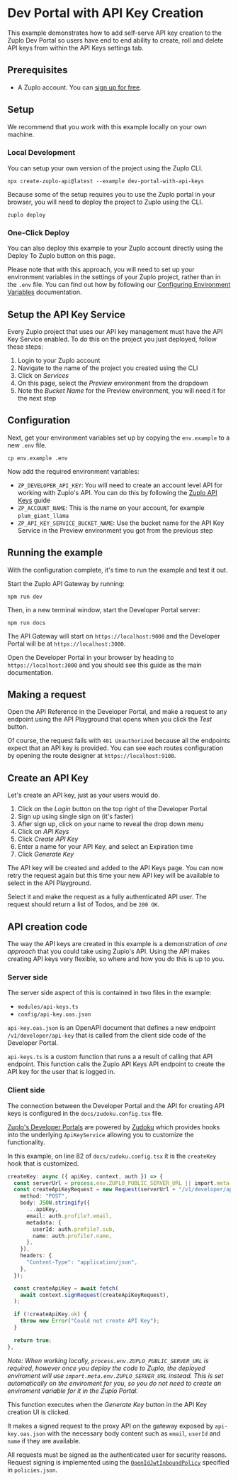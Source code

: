 # Dev Portal with API Key Creation

This example demonstrates how to add self-serve API key creation to the Zuplo Dev Portal so users have end to end ability to create, roll and delete API keys from within the API Keys settings tab.

## Prerequisites

- A Zuplo account. You can [sign up for free](https://portal.zuplo.com/sign-up).

## Setup

We recommend that you work with this example locally on your own machine.

### Local Development

You can setup your own version of the project using the Zuplo CLI.

```
npx create-zuplo-api@latest --example dev-portal-with-api-keys
```
Because some of the setup requires you to use the Zuplo portal in your browser, you will need to deploy the project to Zuplo using the CLI.

```
zuplo deploy
```

### One-Click Deploy
You can also deploy this example to your Zuplo account directly using the Deploy To Zuplo button on this page.

Please note that with this approach, you will need to set up your environment variables in the settings of your Zuplo project, rather than in the `.env` file. You can find out how by following our [Configuring Environment Variables](https://zuplo.com/docs/articles/environment-variables) documentation.

## Setup the API Key Service
Every Zuplo project that uses our API key management must have the API Key Service enabled. To do this on the project you just deployed, follow these steps:

1. Login to your Zuplo account
2. Navigate to the name of the project you created using the CLI
3. Click on _Services_
4. On this page, select the _Preview_ environment from the dropdown
5. Note the _Bucket Name_ for the Preview environment, you will need it for the next step

## Configuration
Next, get your environment variables set up by copying the `env.example` to a new `.env` file.

```
cp env.example .env
```

Now add the required environment variables:

- `ZP_DEVELOPER_API_KEY`: You will need to create an account level API for working with Zuplo's API. You can do this by following the [Zuplo API Keys](https://zuplo.com/docs/articles/accounts/zuplo-api-keys) guide
- `ZP_ACCOUNT_NAME`: This is the name on your account, for example `plum_giant_llama`
- `ZP_API_KEY_SERVICE_BUCKET_NAME`: Use the bucket name for the API Key Service in the Preview environment you got from the previous step

## Running the example
With the configuration complete, it's time to run the example and test it out.

Start the Zuplo API Gateway by running:

```
npm run dev
```

Then, in a new terminal window, start the Developer Portal server:

```
npm run docs
```

The API Gateway will start on `https://localhost:9000` and the Developer Portal will be at `https://localhost:3000`.

Open the Developer Portal in your browser by heading to `https://localhost:3000` and you should see this guide as the main documentation.

## Making a request

Open the API Reference in the Developer Portal, and make a request to any endpoint using the API Playground that opens when you click the _Test_ button.

Of course, the request fails with `401 Unauthorized` because all the endpoints expect that an API key is provided. You can see each routes configuration by opening the route designer at `https://localhost:9100`.

## Create an API Key
Let's create an API key, just as your users would do.

1. Click on the _Login_ button on the top right of the Developer Portal
2. Sign up using single sign on (it's faster)
3. After sign up, click on your name to reveal the drop down menu
4. Click on _API Keys_
5. Click _Create API Key_
6. Enter a name for your API Key, and select an Expiration time
7. Click _Generate Key_

The API key will be created and added to the API Keys page. You can now retry the request again but this time your new API key will be available to select in the API Playground.

Select it and make the request as a fully authenticated API user. The request should return a list of Todos, and be `200 OK`.

## API creation code
The way the API keys are created in this example is a demonstration of _one approach_ that you could take using Zuplo's API. Using the API makes creating API keys very flexible, so where and how you do this is up to you.

### Server side
The server side aspect of this is contained in two files in the example:

- `modules/api-keys.ts`
- `config/api-key.oas.json`

`api-key.oas.json` is an OpenAPI document that defines a new endpoint `/v1/developer/api-key` that is called from the client side code of the Developer Portal.

`api-keys.ts` is a custom function that runs a a result of calling that API endpoint. This function calls the Zuplo API Keys API endpoint to create the API key for the user that is logged in.

### Client side
The connection between the Developer Portal and the API for creating API keys is configured in the `docs/zudoku.config.tsx` file.

[Zuplo's Developer Portals](https://zuplo.com/docs/dev-portal/zudoku/guides/managing-api-keys-and-identities) are powered by [Zudoku](https://zudoku.dev) which provides hooks into the underlying `ApiKeyService` allowing you to customize the functionality.

In this example, on line 82 of `docs/zudoku.config.tsx` it is the `createKey` hook that is customized.

```typescript
createKey: async ({ apiKey, context, auth }) => {
  const serverUrl = process.env.ZUPLO_PUBLIC_SERVER_URL || import.meta.env.ZUPLO_SERVER_URL;
  const createApiKeyRequest = new Request(serverUrl + "/v1/developer/api-key", {
    method: "POST",
    body: JSON.stringify({
      ...apiKey,
      email: auth.profile?.email,
      metadata: {
        userId: auth.profile?.sub,
        name: auth.profile?.name,
      },
    }),
    headers: {
      "Content-Type": "application/json",
    },
  });

  const createApiKey = await fetch(
    await context.signRequest(createApiKeyRequest),
  );

  if (!createApiKey.ok) {
    throw new Error("Could not create API Key");
  } 

  return true;
},
```

_Note: When working locally, `process.env.ZUPLO_PUBLIC_SERVER_URL` is required, however once you deploy the code to Zuplo, the deployed enviroment will use `import.meta.env.ZUPLO_SERVER_URL` instead. This is set automatically on the enviroment for you, so you do not need to create an enviroment variable for it in the Zuplo Portal._

This function executes when the _Generate Key_ button in the API Key creation UI is clicked.

It makes a signed request to the proxy API on the gateway exposed by `api-key.oas.json` with the necessary body content such as `email`, `userId` and `name` if they are available.

All requests must be signed as the authenticated user for security reasons. Request signing is implemented using the [`OpenIdJwtInboundPolicy`](https://zuplo.com/docs/policies/open-id-jwt-auth-inbound) specified in `policies.json`.